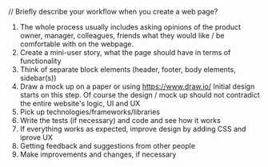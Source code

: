 // Briefly describe your workflow when you create a web page?

1. The whole process usually includes asking opinions of the product owner, manager, colleagues,
  friends what they would like / be comfortable with on the webpage.
2. Create a mini-user story, what the page should have in terms of functionality
3. Think of separate block elements (header, footer, body elements, sidebar(s))
4. Draw a mock up on a paper or using https://www.draw.io/
  Initial design starts on this step. Of course the design / mock up should not contradict
  the entire website's logic, UI and UX
5. Pick up technologies/frameworks/libraries
6. Write the tests (if necessary) and code and see how it works
7. If everything works as expected, improve design by adding CSS and iprove UX
8. Getting feedback and suggestions from other people
9. Make improvements and changes, if necessary
